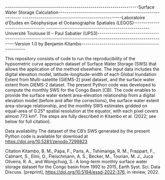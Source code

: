 -------------------------------------------------------------------Surface Water Storage Calculation-----------------------------------------------------------
--------------------------------------------------Laboratoire d’Études en Géophysique et Océanographie Spatiales (LEGOS)---------------------------------
----------------------------------------------------Université Toulouse III – Paul Sabatier (UPS3)-------------------------------------------------
----------------------------------------------------------------Version 1.0 by Benjamin Kitambo-------------------------------------------------

This repository consists of code to run the reproducibility of the hypsometric curve approach dataset 
of Surface Water Storage (SWS) that allows the application of the method elsewhere. The input data 
includes the digital elevation model, latitude-longitude-width of each Global Inundation Extent from 
Multi-satellite (GIEMS-2) pixel dataset, and the surface water extent from GIEMS-2 dataset. 
The present Python code was developed to compute the monthly SWS for the Congo Basin (CB). The code 
enables to provide the surface water extent area-elevation relationship from a digital elevation model 
(before and after the corrections), the surface water extent area-storage relationship, and the monthly 
SWS estimates gridded on equal-area of 0.25° spatial resolution at the equator, with each pixel covers 
almost 773 km². The steps are fully described in Kitambo et al. (2022; see below for full citation).

Data availability
The dataset of the CB’s SWS generated by the present Python code is available for download 
at https://doi.org/10.5281/zenodo.7299823 

Citation
Kitambo, B. M., Papa, F., Paris, A., Tshimanga, R. M., Frappart, F., Calmant, S., Elmi, O., Fleischmann, 
A. S., Becker, M., Tourian, M. J., Jucá Oliveira, R. A., and Wongchuig, S.: A long-term monthly surface 
water storage dataset for the Congo basin from 1992 to 2015, Earth Syst. Sci. Data Discuss. [preprint], 
https://doi.org/10.5194/essd-2022-376, in review, 2022.
